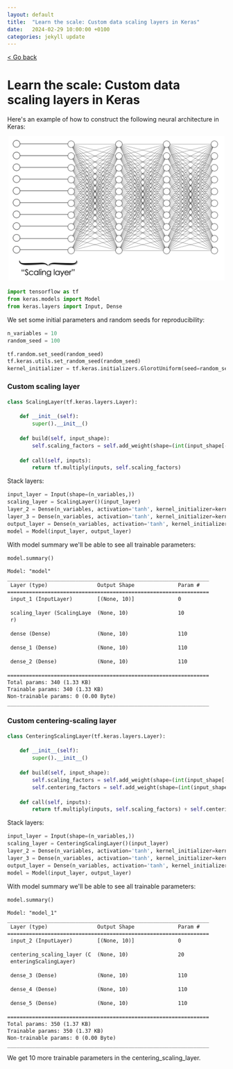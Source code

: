 ```yaml
---
layout: default
title:  "Learn the scale: Custom data scaling layers in Keras"
date:   2024-02-29 10:00:00 +0100
categories: jekyll update
---
```


<p>
   <a href="/kamilazdybal.github.io/#blog">
      < Go back
  </a>
</p>

# Learn the scale: Custom data scaling layers in Keras

Here's an example of how to construct the following neural architecture in Keras:

<p align="center">
  <img src="https://github.com/kamilazdybal/kamilazdybal.github.io/raw/main/_posts/centering-scaling-layer.png" width="500">
</p>

```python
import tensorflow as tf
from keras.models import Model
from keras.layers import Input, Dense
```

We set some initial parameters and random seeds for reproducibility:

```python
n_variables = 10
random_seed = 100
```

```python
tf.random.set_seed(random_seed)
tf.keras.utils.set_random_seed(random_seed)
kernel_initializer = tf.keras.initializers.GlorotUniform(seed=random_seed)
```

### Custom scaling layer

```python
class ScalingLayer(tf.keras.layers.Layer):

    def __init__(self):
        super().__init__()

    def build(self, input_shape):
        self.scaling_factors = self.add_weight(shape=(int(input_shape[-1]),), initializer=kernel_initializer)

    def call(self, inputs):
        return tf.multiply(inputs, self.scaling_factors)
```

Stack layers:

```python
input_layer = Input(shape=(n_variables,))
scaling_layer = ScalingLayer()(input_layer)
layer_2 = Dense(n_variables, activation='tanh', kernel_initializer=kernel_initializer)(scaling_layer)
layer_3 = Dense(n_variables, activation='tanh', kernel_initializer=kernel_initializer)(layer_2)
output_layer = Dense(n_variables, activation='tanh', kernel_initializer=kernel_initializer)(layer_3)
model = Model(input_layer, output_layer)
```

With model summary we'll be able to see all trainable parameters:

```python
model.summary()
```

```text
Model: "model"
_________________________________________________________________
 Layer (type)                Output Shape              Param #   
=================================================================
 input_1 (InputLayer)        [(None, 10)]              0         
                                                                 
 scaling_layer (ScalingLaye  (None, 10)                10        
 r)                                                              
                                                                 
 dense (Dense)               (None, 10)                110       
                                                                 
 dense_1 (Dense)             (None, 10)                110       
                                                                 
 dense_2 (Dense)             (None, 10)                110       
                                                                 
=================================================================
Total params: 340 (1.33 KB)
Trainable params: 340 (1.33 KB)
Non-trainable params: 0 (0.00 Byte)
_________________________________________________________________
```

### Custom centering-scaling layer

```python
class CenteringScalingLayer(tf.keras.layers.Layer):

    def __init__(self):
        super().__init__()

    def build(self, input_shape):
        self.scaling_factors = self.add_weight(shape=(int(input_shape[-1]),), initializer=kernel_initializer)
        self.centering_factors = self.add_weight(shape=(int(input_shape[-1]),), initializer='zeros')

    def call(self, inputs):
        return tf.multiply(inputs, self.scaling_factors) + self.centering_factors
```

Stack layers:

```python
input_layer = Input(shape=(n_variables,))
scaling_layer = CenteringScalingLayer()(input_layer)
layer_2 = Dense(n_variables, activation='tanh', kernel_initializer=kernel_initializer)(scaling_layer)
layer_3 = Dense(n_variables, activation='tanh', kernel_initializer=kernel_initializer)(layer_2)
output_layer = Dense(n_variables, activation='tanh', kernel_initializer=kernel_initializer)(layer_3)
model = Model(input_layer, output_layer)
```

With model summary we'll be able to see all trainable parameters:

```python
model.summary()
```

```text
Model: "model_1"
_________________________________________________________________
 Layer (type)                Output Shape              Param #   
=================================================================
 input_2 (InputLayer)        [(None, 10)]              0         
                                                                 
 centering_scaling_layer (C  (None, 10)                20        
 enteringScalingLayer)                                           
                                                                 
 dense_3 (Dense)             (None, 10)                110       
                                                                 
 dense_4 (Dense)             (None, 10)                110       
                                                                 
 dense_5 (Dense)             (None, 10)                110       
                                                                 
=================================================================
Total params: 350 (1.37 KB)
Trainable params: 350 (1.37 KB)
Non-trainable params: 0 (0.00 Byte)
_________________________________________________________________
```

We get 10 more trainable parameters in the centering_scaling_layer.